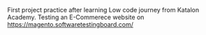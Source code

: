 First project practice after learning Low code journey from Katalon Academy.
Testing an E-Commerece website on https://magento.softwaretestingboard.com/
